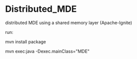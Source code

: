 # Distributed_MDE
distributed MDE using a shared memory layer (Apache-Ignite)


run:

mvn install package

mvn exec:java -Dexec.mainClass="MDE"
